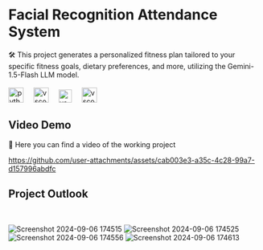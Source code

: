# Facial Recognition Attendance System

🛠️ This project generates a personalized fitness plan tailored to your specific fitness goals, dietary preferences, and more, utilizing the Gemini-1.5-Flash LLM model.<br>
<br><img src="https://cdn.jsdelivr.net/gh/devicons/devicon/icons/python/python-original.svg" height="30" alt="python logo"  />
<img width="12" />
<img src="https://cdn.jsdelivr.net/gh/devicons/devicon/icons/vscode/vscode-original.svg" height="30" alt="vscode logo"  />
<img width="12" />
<img src="https://seeklogo.com/images/S/streamlit-logo-1A3B208AE4-seeklogo.com.png" height="26" alt="vscode logo"  />
<img width="12" />
<img src="https://upload.wikimedia.org/wikipedia/commons/thumb/7/73/Microsoft_Excel_2013-2019_logo.svg/1200px-Microsoft_Excel_2013-2019_logo.svg.png" height="30" alt="vscode logo"  />

## Video Demo

🎥 Here you can find a video of the working project

https://github.com/user-attachments/assets/cab003e3-a35c-4c28-99a7-d157996abdfc

## Project Outlook

<br>

![Screenshot 2024-09-06 174515](https://github.com/user-attachments/assets/a74910cf-110a-460d-8703-ba174e6b2d17)
![Screenshot 2024-09-06 174525](https://github.com/user-attachments/assets/8dde86ed-80c5-41f5-a736-61a0a3419b3a)
![Screenshot 2024-09-06 174556](https://github.com/user-attachments/assets/63ad46d3-2b62-4324-8a1b-aaaaab75f617)
![Screenshot 2024-09-06 174613](https://github.com/user-attachments/assets/d7102515-cabb-4279-85a7-6c4dcfda85d9)

